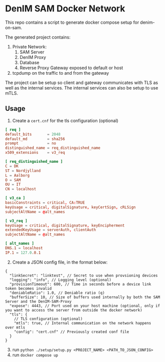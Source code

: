 # DenIM SAM Docker Network

This repo contains a script to generate docker compose setup for denim-on-sam.

The generated project contains:

1. Private Network:
   1. SAM Server
   2. DenIM Proxy
   3. Database
   4. Reverse Proxy Gateway exposed to default or host
2. tcpdump on the traffic to and from the gateway

The project can be setup so client and gateway communicates with TLS as well as the internal services.
The internal services can also be setup to use mTLS.

## Usage

1. Create a `cert.cnf` for the tls configuration (optional)

```conf
[ req ]
default_bits       = 2048
default_md         = sha256
prompt             = no
distinguished_name = req_distinguished_name
x509_extensions    = v3_req

[ req_distinguished_name ]
C = DK
ST = Nordjylland
L = Aalborg
O = SAM
OU = IT
CN = localhost

[ v3_ca ]
basicConstraints = critical, CA:TRUE
keyUsage = critical, digitalSignature, keyCertSign, cRLSign
subjectAltName = @alt_names

[ v3_req ]
keyUsage = critical, digitalSignature, keyEncipherment
extendedKeyUsage = serverAuth, clientAuth
subjectAltName = @alt_names

[ alt_names ]
DNS.1 = localhost
IP.1 = 127.0.0.1
```

2. Create a JSON config file, in the format below:

```jsonc
{
  "linkSecret": "linktest", // Secret to use when provsioning devices
  "logging": "info", // Logging level (optional)
  "provisionTimeout": 600, // Time in seconds before a device link token becomes invalid
  "deniableRatio": 1.0, // Deniable ratio (q)
  "bufferSize": 10, // Size of buffers used internally by both the SAM Server and the DenIM-SAM-Proxy
  "expose": 4443, // Port used on your host machine (optional, only if you want to access the server from outside the docker network)
  "tls": {
    // TLS configuration (optional)
    "mtls": true, // Internal communication on the network happens over mtls
    "config": "cert.cnf" // Previously created conf file
  }
}
```

3. run `python ./setup/setup.py <PROJECT_NAME> <PATH_TO_JSON_CONFIG>`
4. run `docker compose up`
